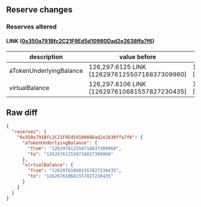 ## Reserve changes

### Reserves altered

#### LINK ([0x350a791Bfc2C21F9Ed5d10980Dad2e2638ffa7f6](https://optimistic.etherscan.io/address/0x350a791Bfc2C21F9Ed5d10980Dad2e2638ffa7f6))

| description | value before | value after |
| --- | --- | --- |
| aTokenUnderlyingBalance | 126,297.6125 LINK [126297612550716837309960] | 126,267.6125 LINK [126267612550716837309960] |
| virtualBalance | 126,297.6106 LINK [126297610681557827230435] | 126,267.6106 LINK [126267610681557827230435] |


## Raw diff

```json
{
  "reserves": {
    "0x350a791Bfc2C21F9Ed5d10980Dad2e2638ffa7f6": {
      "aTokenUnderlyingBalance": {
        "from": "126297612550716837309960",
        "to": "126267612550716837309960"
      },
      "virtualBalance": {
        "from": "126297610681557827230435",
        "to": "126267610681557827230435"
      }
    }
  }
}
```